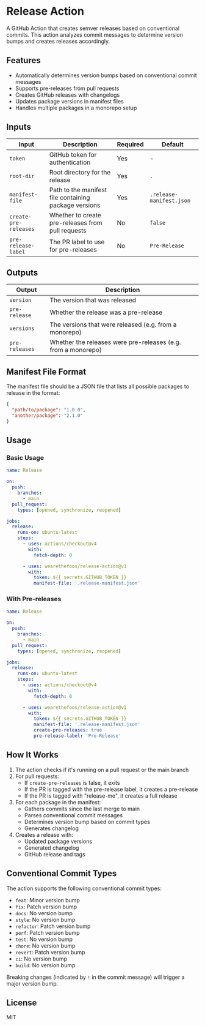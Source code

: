 # Release Action

A GitHub Action that creates semver releases based on conventional commits. This
action analyzes commit messages to determine version bumps and creates releases
accordingly.

## Features

- Automatically determines version bumps based on conventional commit messages
- Supports pre-releases from pull requests
- Creates GitHub releases with changelogs
- Updates package versions in manifest files
- Handles multiple packages in a monorepo setup

## Inputs

| Input                 | Description                                           | Required | Default                  |
| --------------------- | ----------------------------------------------------- | -------- | ------------------------ |
| `token`               | GitHub token for authentication                       | Yes      | -                        |
| `root-dir`            | Root directory for the release                        | Yes      | `.`                      |
| `manifest-file`       | Path to the manifest file containing package versions | Yes      | `.release-manifest.json` |
| `create-pre-releases` | Whether to create pre-releases from pull requests     | No       | `false`                  |
| `pre-release-label`   | The PR label to use for pre-releases                  | No       | `Pre-Release`            |

## Outputs

| Output         | Description                                                   |
| -------------- | ------------------------------------------------------------- |
| `version`      | The version that was released                                 |
| `pre-release`  | Whether the release was a pre-release                         |
| `versions`     | The versions that were released (e.g. from a monorepo)        |
| `pre-releases` | Whether the releases were pre-releases (e.g. from a monorepo) |

## Manifest File Format

The manifest file should be a JSON file that lists all possible packages to
release in the format:

```json
{
  "path/to/package": "1.0.0",
  "another/package": "2.1.0"
}
```

## Usage

### Basic Usage

```yaml
name: Release

on:
  push:
    branches:
      - main
  pull_request:
    types: [opened, synchronize, reopened]

jobs:
  release:
    runs-on: ubuntu-latest
    steps:
      - uses: actions/checkout@v4
        with:
          fetch-depth: 0

      - uses: wearethefoos/release-action@v1
        with:
          token: ${{ secrets.GITHUB_TOKEN }}
          manifest-file: '.release-manifest.json'
```

### With Pre-releases

```yaml
name: Release

on:
  push:
    branches:
      - main
  pull_request:
    types: [opened, synchronize, reopened]

jobs:
  release:
    runs-on: ubuntu-latest
    steps:
      - uses: actions/checkout@v4
        with:
          fetch-depth: 0

      - uses: wearethefoos/release-action@v1
        with:
          token: ${{ secrets.GITHUB_TOKEN }}
          manifest-file: '.release-manifest.json'
          create-pre-releases: true
          pre-release-label: 'Pre-Release'
```

## How It Works

1. The action checks if it's running on a pull request or the main branch
2. For pull requests:
   - If `create-pre-releases` is false, it exits
   - If the PR is tagged with the pre-release label, it creates a pre-release
   - If the PR is tagged with "release-me", it creates a full release
3. For each package in the manifest:
   - Gathers commits since the last merge to main
   - Parses conventional commit messages
   - Determines version bump based on commit types
   - Generates changelog
4. Creates a release with:
   - Updated package versions
   - Generated changelog
   - GitHub release and tags

## Conventional Commit Types

The action supports the following conventional commit types:

- `feat`: Minor version bump
- `fix`: Patch version bump
- `docs`: No version bump
- `style`: No version bump
- `refactor`: Patch version bump
- `perf`: Patch version bump
- `test`: No version bump
- `chore`: No version bump
- `revert`: Patch version bump
- `ci`: No version bump
- `build`: No version bump

Breaking changes (indicated by `!` in the commit message) will trigger a major
version bump.

## License

MIT
